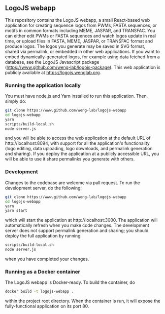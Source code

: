 ## LogoJS webapp

This repository contains the LogoJS webapp, a small React-based web application for creating sequence logos from PWMs, FASTA sequences, or
motifs in common formats including MEME, JASPAR, and TRANSFAC. You can either edit PWMs or FASTA sequences and watch logos update in real time,
or upload files in FASTA, MEME, JASPAR, or TRANSFAC format and produce logos. The logos you generate may be saved in SVG format, shared via permalink,
or embedded in other web applications. If you want to embed dynamically-generated logos, for example using data fetched from a database, see the LogoJS
Javascript package (https://www.github.com/weng-lab/logojs-package). This web application is publicly available at https://logojs.wenglab.org.

### Running the application locally
You must have node.js and Yarn installed to run this application. Then, simply do:

```sh
git clone https://www.github.com/weng-lab/logojs-webapp
cd logojs-webapp
yarn
scripts/build-local.sh
node server.js
```

and you will be able to access the web application at the default URL of http://localhost:8094, with support for all the application's functionality
(logo editing, data uploading, logo downloads, and permalink generation and sharing). If you deploy the application at a publicly accessible URL, you
will be able to use it share permalinks you generate with others.

### Development
Changes to the codebase are welcome via pull request. To run the development server, do the following:

```sh
git clone https://www.github.com/weng-lab/logojs-webapp
cd logojs-webapp
yarn
yarn start
```

which will start the application at http://localhost:3000. The application will automatically refresh when you make code changes. The development server
does not support permalink generation and sharing; you should deploy the full application by running

```sh
scripts/build-local.sh
node server.js
```

when you have completed your changes.

### Running as a Docker container
The LogoJS webapp is Docker-ready. To build the container, do

```sh
docker build -t logojs-webapp .
```

within the project root directory. When the container is run, it will expose the fully-functional application on its port 80.
